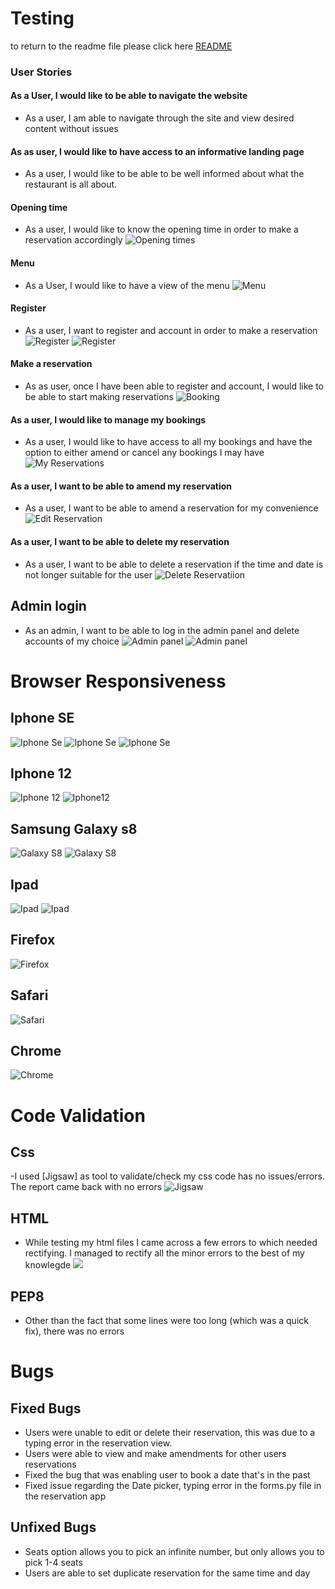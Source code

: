 # Testing 

to return to the readme file please click here [README](README.md)

### User Stories 

####  As a User, I would like to be able to navigate the website
- As a user, I am able to navigate through the site and view desired content without issues

#### As as user, I would like to have access to an informative landing page 
- As a user, I would like to be able to be well informed about what the restaurant is all about.

#### Opening time 
- As a user, I would like to know the opening time in order to make a reservation accordingly 
![Opening times](documentations/features/footer.png)

#### Menu
- As a User, I would like to have a view of the menu 
![Menu](documentations/features/menu.png)

#### Register 
- As a user, I want to register and account in order to make a reservation 
![Register](documentations/images/register.png)
![Register](documentations/images/register-success.png)

#### Make a reservation 
- As as user, once I have been able to register and account, I would like to be able to start making 
reservations 
![Booking](documentations/features/reservation.png)

#### As a user, I would like to manage my bookings
- As a user, I would like to have access to all my bookings and have the option to either amend or cancel 
any bookings I may have 
![My Reservations](documentations/images/my_reservation.png)

#### As a user, I want to be able to amend my reservation
- As a user, I want to be able to amend a reservation for my convenience
![Edit Reservation](documentations/images/edit-reservation.png)

#### As a user, I want to be able to delete my reservation
- As a user, I want to be able to delete a reservation if the time and date is not longer
suitable for the user
![Delete Reservatiion](documentations/images/delete_reservation.png)

## Admin login
- As an admin, I want to be able to log in the admin panel and delete accounts of my choice
![Admin panel](documentations/images/admin%20login.png)
![Admin panel](documentations/images/adminpanel.png)

# Browser Responsiveness

## Iphone SE
 ![Iphone Se](documentations/images/homepageSE.png)
 ![Iphone Se](documentations/images/homepageSe2.png)
 ![Iphone Se](documentations/images/Menu-Se.png)

## Iphone 12 
![Iphone 12](documentations/images/Iphone12.png)
![Iphone12](documentations/images/Iphone12-1.png)

## Samsung Galaxy s8
![Galaxy S8](documentations/images/GalaxyS8.png)
![Galaxy S8](documentations/images/Galaxys8.png)

## Ipad 
![Ipad](documentations/images/homepageAir.png)
![Ipad](documentations/images/homepageAir2.png)

## Firefox 
![Firefox](documentations/images/Firefox.png)

## Safari 
![Safari](documentations/images/Safari.png)

## Chrome
![Chrome](documentations/images/Chrome.png)

# Code Validation

## Css
-I used [Jigsaw] as tool to validate/check my css code has no issues/errors. The report came back
with no errors
![Jigsaw](documentations/images/Css%20Validation.png)

## HTML
- While testing my html files I came across a few errors to which needed rectifying. I managed
to rectify all the minor errors to the best of my knowlegde
![](documentations/images/html.png)

## PEP8

- Other than the fact that some lines were too long (which was a quick fix), there was no errors

# Bugs 

## Fixed Bugs
- Users were unable to edit or delete their reservation, this was due to a typing error in the reservation view.
- Users were able to view and make amendments for other users reservations
- Fixed the bug that was enabling user to book a date that's in the past 
- Fixed issue regarding the Date picker, typing error in the forms.py file in the reservation app

## Unfixed Bugs
- Seats option allows you to pick an infinite number, but only allows you to pick 1-4 seats
- Users are able to set duplicate reservation for the same time and day 
